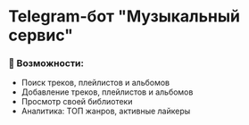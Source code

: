 # Telegram-бот "Музыкальный сервис"

### 📌 Возможности:
- Поиск треков, плейлистов и альбомов
- Добавление треков, плейлистов и альбомов
- Просмотр своей библиотеки
- Аналитика: ТОП жанров, активные лайкеры
